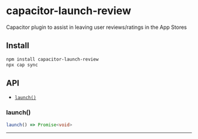 # capacitor-launch-review

Capacitor plugin to assist in leaving user reviews/ratings in the App Stores

## Install

```bash
npm install capacitor-launch-review
npx cap sync
```

## API

<docgen-index>

* [`launch()`](#launch)

</docgen-index>

<docgen-api>
<!--Update the source file JSDoc comments and rerun docgen to update the docs below-->

### launch()

```typescript
launch() => Promise<void>
```

--------------------

</docgen-api>
